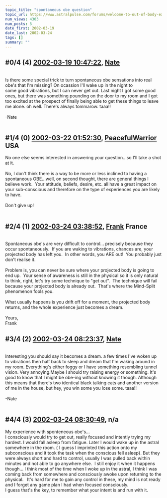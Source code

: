 ```yaml
---
topic_title: "spontaneous obe question"
topic_url: https://www.astralpulse.com/forums/welcome-to-out-of-body-experiences!/spontaneous-obe-question
num_views: 4303
num_posts: 5
date_first: 2002-03-19
date_last: 2002-03-24
tags: []
summary: ""
---
```


## \#0/4 (4) [2002-03-19 10:47:22](https://www.astralpulse.com/forums/index.php?msg=116145), [Nate](https://www.astralpulse.com/forums/profile/?u=131)  ##
<section>
<br>
Is there some special trick to turn spontaneous obe sensations into real obe's that I'm missing? On ocassion I'll wake up in the night to
<br>
some good vibrations, but I can never get out. Last night I got some good ones, but there was something pounding on the door to my room and I got too excited at the prospect of finally being able to get these things to leave me alone. oh well. There's always tommarow. taaa!!
<br>
<br>
-Nate
<br>
<br>
</section>

## \#1/4 (0) [2002-03-22 01:52:30](https://www.astralpulse.com/forums/index.php?msg=1805), [PeacefulWarrior](https://www.astralpulse.com/forums/profile/?u=230) USA ##
<section>
No one else seems interested in answering your question...so I'll take a shot at it.
<br>
<br>
No, I don't think there is a way to be more or less inclined to having a spontaneous OBE...well, on second thought, there are general things I believe work.  Your attitude, beliefs, desire, etc. all have a great impact on your sub-conscious and therefore on the type of experiences you are likely to have.
<br>
<br>
Don't give up!
<br>
<br>
</section>

## \#2/4 (1) [2002-03-24 03:38:52](https://www.astralpulse.com/forums/index.php?msg=1900), [Frank](https://www.astralpulse.com/forums/profile/?u=359) France ##
<section>
<br>
Spontaneous obe's are very difficult to control... precisely because they occur spontaneously.  If you are waking to vibrations, chances are, your projected body has left you.  In other words, you ARE out!  You probably just don't realise it.
<br>
<br>
Problem is, you can never be sure where your projected body is going to end up.  Your sense of awareness is still in the physical so it is only natural to think, right, let's try some technique to "get out".  The technique will fail because your projected body is already out.  That's where the Mind-Split phenomenon fools you.
<br>
<br>
What usually happens is you drift off for a moment, the projected body returns, and the whole experience just becomes a dream.
<br>
<br>
Yours,
<br>
Frank
</section>

## \#3/4 (2) [2002-03-24 08:23:37](https://www.astralpulse.com/forums/index.php?msg=1904), [Nate](https://www.astralpulse.com/forums/profile/?u=131)  ##
<section>
<br>
Interesting you should say it becomes a dream. a few times I've woken up to vibrations then half back to sleep and dream that I'm waking around in my room. Everything's either foggy or I have something resembling tunnel vision. Very annoying.Maybe I should try raising energy or something. It's good to know that I might be obe-ing without knowing it though. Although this means that there's two identical black talking cats and another version of me in the house, but hey, you win some you lose some. taaa!!
<br>
<br>
-Nate
<br>
<br>
</section>

## \#4/4 (3) [2002-03-24 08:30:49](https://www.astralpulse.com/forums/index.php?msg=1905), n/a  ##
<section>
My experience with sponteneous obe's...
<br>
I consciously would try to get out, really focused and intently trying my hardest. I would fall asleep from fatigue. Later I would wake up in the astral somewhere in the room. { I guess I imprinted this action onto my subconscious and it took the task when the conscious fell asleep}. But they were always short and hard to control, usually I was pulled back within minutes and not able to go anywhere else.  I still enjoy it when it happens though... I think most of the time when I woke up in the astral, I think I was coming back from somewhere and consciously awoke upon returning to the physical.   It's hard for me to gain any control in these, my mind is not ready and I forget any game plan I had when focused consciously.
<br>
I guess that's the key, to remember what your intent is and run with it.
<br>
<br>
</section>